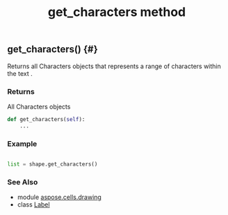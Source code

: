﻿---
title: get_characters method
second_title: Aspose.Cells for Python via .NET API References
description: 
type: docs
weight: 70
url: /aspose.cells.drawing/label/get_characters/
is_root: false
---

## get_characters() {#}

Returns all Characters objects 
that represents a range of characters within the text .


### Returns 


All Characters objects


```python
def get_characters(self):
    ...
```



### Example 


```python

list = shape.get_characters()

```



### See Also
* module [aspose.cells.drawing](../../)
* class [Label](/cells/python-net/aspose.cells.drawing/label)
